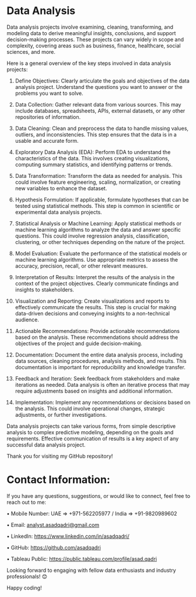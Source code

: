 # Data Analysis
Data analysis projects involve examining, cleaning, transforming, and modeling data to derive meaningful insights, conclusions, and support decision-making processes. These projects can vary widely in scope and complexity, covering areas such as business, finance, healthcare, social sciences, and more.

Here is a general overview of the key steps involved in data analysis projects:
1.	Define Objectives:
Clearly articulate the goals and objectives of the data analysis project. Understand the questions you want to answer or the problems you want to solve.

2.	Data Collection:
Gather relevant data from various sources. This may include databases, spreadsheets, APIs, external datasets, or any other repositories of information.

3.	Data Cleaning:
Clean and preprocess the data to handle missing values, outliers, and inconsistencies. This step ensures that the data is in a usable and accurate form.

4.	Exploratory Data Analysis (EDA):
Perform EDA to understand the characteristics of the data. This involves creating visualizations, computing summary statistics, and identifying patterns or trends.

5.	Data Transformation:
Transform the data as needed for analysis. This could involve feature engineering, scaling, normalization, or creating new variables to enhance the dataset.

6.	Hypothesis Formulation:
If applicable, formulate hypotheses that can be tested using statistical methods. This step is common in scientific or experimental data analysis projects.

7.	Statistical Analysis or Machine Learning:
Apply statistical methods or machine learning algorithms to analyze the data and answer specific questions. This could involve regression analysis, classification, clustering, or other techniques depending on the nature of the project.

8.	Model Evaluation:
Evaluate the performance of the statistical models or machine learning algorithms. Use appropriate metrics to assess the accuracy, precision, recall, or other relevant measures.

9.	Interpretation of Results:
Interpret the results of the analysis in the context of the project objectives. Clearly communicate findings and insights to stakeholders.

10.	Visualization and Reporting:
Create visualizations and reports to effectively communicate the results. This step is crucial for making data-driven decisions and conveying insights to a non-technical audience.

11.	Actionable Recommendations:
Provide actionable recommendations based on the analysis. These recommendations should address the objectives of the project and guide decision-making.

12.	Documentation:
Document the entire data analysis process, including data sources, cleaning procedures, analysis methods, and results. This documentation is important for reproducibility and knowledge transfer.

13.	Feedback and Iteration:
Seek feedback from stakeholders and make iterations as needed. Data analysis is often an iterative process that may require adjustments based on insights and additional information.

14.	Implementation:
Implement any recommendations or decisions based on the analysis. This could involve operational changes, strategic adjustments, or further investigations.

Data analysis projects can take various forms, from simple descriptive analysis to complex predictive modeling, depending on the goals and requirements. Effective communication of results is a key aspect of any successful data analysis project.

Thank you for visiting my GitHub repository!

# Contact Information:

If you have any questions, suggestions, or would like to connect, feel free to reach out to me:

• Mobile Number: UAE => +971-562205977 / India => +91-9820989602

• Email: analyst.asadqadri@gmail.com

• LinkedIn: https://www.linkedin.com/in/asadqadri/

• GitHub: https://github.com/asadqadri

• Tableau Public: https://public.tableau.com/profile/asad.qadri

Looking forward to engaging with fellow data enthusiasts and industry professionals! 😊

Happy coding!
